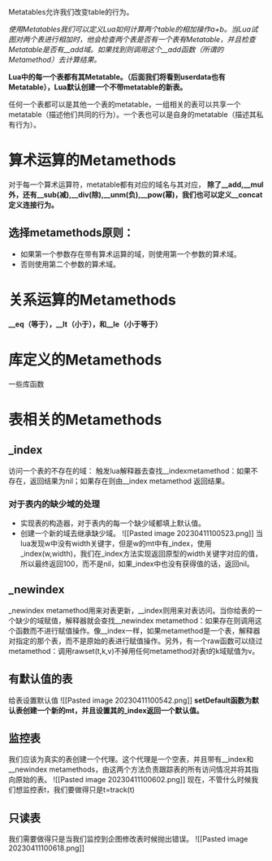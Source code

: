 Metatables允许我们改变table的行为。

*使用Metatables我们可以定义Lua如何计算两个table的相加操作a+b。当Lua试图对两个表进行相加时，他会检查两个表是否有一个表有Metatable，并且检查Metatable是否有__add域。如果找到则调用这个__add函数（所谓的Metamethod）去计算结果。*

**Lua中的每一个表都有其Metatable。（后面我们将看到userdata也有Metatable），Lua默认创建一个不带metatable的新表。**

任何一个表都可以是其他一个表的metatable，一组相关的表可以共享一个metatable（描述他们共同的行为）。一个表也可以是自身的metatable（描述其私有行为）。

# 算术运算的Metamethods
对于每一个算术运算符，metatable都有对应的域名与其对应，
**除了__add,__mul外，还有__sub(减),__div(除),__unm(负),__pow(幂)，我们也可以定义__concat定义连接行为。**

## 选择metamethods原则：
- 如果第一个参数存在带有算术运算的域，则使用第一个参数的算术域。
- 否则使用第二个参数的算术域。

# 关系运算的Metamethods
**__eq（等于），__lt（小于），和__le（小于等于）**

# 库定义的Metamethods
一些库函数
# 表相关的Metamethods
## _index
访问一个表的不存在的域：
触发lua解释器去查找__indexmetamethod：如果不存在，返回结果为nil；如果存在则由__index metamethod 返回结果。
### 对于表内的缺少域的处理
- 实现表的构造器，对于表内的每一个缺少域都填上默认值。
- 创建一个新的域去继承缺少域。
![[Pasted image 20230411100523.png]]
当lua发现w中没有width关键字，但是w的mt中有_index，使用_index(w,width)，我们在_index方法实现返回原型的width关键字对应的值，所以最终返回100，而不是nil，如果_index中也没有获得值的话，返回nil。
## _newindex
_newindex metamethod用来对表更新，__index则用来对表访问。当你给表的一个缺少的域赋值，解释器就会查找__newindex metamethod：如果存在则调用这个函数而不进行赋值操作。像__index一样，如果metamethod是一个表，解释器对指定的那个表，而不是原始的表进行赋值操作。另外，有一个raw函数可以绕过metamethod：调用rawset(t,k,v)不掉用任何metamethod对表t的k域赋值为v。
## 有默认值的表
给表设置默认值
![[Pasted image 20230411100542.png]]
**setDefault函数为默认表创建一个新的mt，并且设置其的_index返回一个默认值。**
## 监控表
我们应该为真实的表创建一个代理。这个代理是一个空表，并且带有__index和__newindex metamethods，由这两个方法负责跟踪表的所有访问情况并将其指向原始的表。
![[Pasted image 20230411100602.png]]
现在，不管什么时候我们想监控表t，我们要做得只是t=track(t)
## 只读表
我们需要做得只是当我们监控到企图修改表时候抛出错误。
![[Pasted image 20230411100618.png]]
